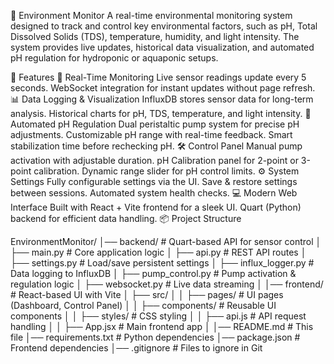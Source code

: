 🌿 Environment Monitor
A real-time environmental monitoring system designed to track and control key environmental factors, such as pH, Total Dissolved Solids (TDS), temperature, humidity, and light intensity. The system provides live updates, historical data visualization, and automated pH regulation for hydroponic or aquaponic setups.

🚀 Features
📡 Real-Time Monitoring
Live sensor readings update every 5 seconds.
WebSocket integration for instant updates without page refresh.
📊 Data Logging & Visualization
InfluxDB stores sensor data for long-term analysis.
Historical charts for pH, TDS, temperature, and light intensity.
🔬 Automated pH Regulation
Dual peristaltic pump system for precise pH adjustments.
Customizable pH range with real-time feedback.
Smart stabilization time before rechecking pH.
🛠️ Control Panel
Manual pump activation with adjustable duration.
pH Calibration panel for 2-point or 3-point calibration.
Dynamic range slider for pH control limits.
⚙️ System Settings
Fully configurable settings via the UI.
Save & restore settings between sessions.
Automated system health checks.
💻 Modern Web Interface
Built with React + Vite frontend for a sleek UI.
Quart (Python) backend for efficient data handling.
📦 Project Structure

EnvironmentMonitor/
│── backend/             # Quart-based API for sensor control
│   ├── main.py          # Core application logic
│   ├── api.py           # REST API routes
│   ├── settings.py      # Load/save persistent settings
│   ├── influx_logger.py # Data logging to InfluxDB
│   ├── pump_control.py  # Pump activation & regulation logic
│   ├── websocket.py     # Live data streaming
│
│── frontend/            # React-based UI with Vite
│   ├── src/
│   │   ├── pages/       # UI pages (Dashboard, Control Panel)
│   │   ├── components/  # Reusable UI components
│   │   ├── styles/      # CSS styling
│   │   ├── api.js       # API request handling
│   │   ├── App.jsx      # Main frontend app
│
│── README.md            # This file
│── requirements.txt     # Python dependencies
│── package.json         # Frontend dependencies
│── .gitignore           # Files to ignore in Git

